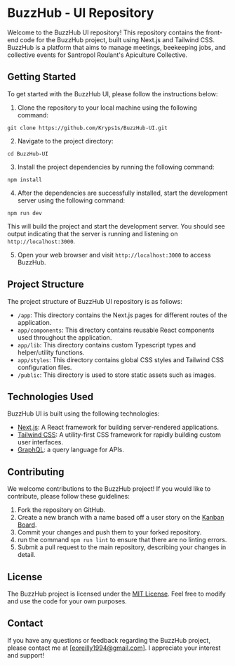 # BuzzHub - UI Repository

Welcome to the BuzzHub UI repository! This repository contains the front-end code for the BuzzHub project, built using Next.js and Tailwind CSS. BuzzHub is a platform that aims to manage meetings, beekeeping jobs, and collective events for Santropol Roulant's Apiculture Collective.

## Getting Started

To get started with the BuzzHub UI, please follow the instructions below:

1. Clone the repository to your local machine using the following command:

`git clone https://github.com/Kryps1s/BuzzHub-UI.git`

2. Navigate to the project directory: 

`cd BuzzHub-UI`

3. Install the project dependencies by running the following command:

`npm install`

4. After the dependencies are successfully installed, start the development server using the following command:

`npm run dev`


This will build the project and start the development server. You should see output indicating that the server is running and listening on `http://localhost:3000`.

5. Open your web browser and visit `http://localhost:3000` to access BuzzHub.

## Project Structure

The project structure of BuzzHub UI repository is as follows:

- `/app`: This directory contains the Next.js pages for different routes of the application.
- `app/components`: This directory contains reusable React components used throughout the application.
- `app/lib`: This directory contains custom Typescript types and helper/utility functions.
- `app/styles`: This directory contains global CSS styles and Tailwind CSS configuration files.
- `/public`: This directory is used to store static assets such as images.

## Technologies Used

BuzzHub UI is built using the following technologies:

- [Next.js](https://nextjs.org/): A React framework for building server-rendered applications.
- [Tailwind CSS](https://tailwindcss.com/): A utility-first CSS framework for rapidly building custom user interfaces.
- [GraphQL](https://graphql.org/): a query language for APIs.

## Contributing

We welcome contributions to the BuzzHub project! If you would like to contribute, please follow these guidelines:

1. Fork the repository on GitHub.
2. Create a new branch with a name based off a user story on the [Kanban Board](https://tree.taiga.io/project/kryps1s-bee/kanban).
3. Commit your changes and push them to your forked repository.
4. run the command `npm run lint` to ensure that there are no linting errors.
5. Submit a pull request to the main repository, describing your changes in detail.

## License

The BuzzHub project is licensed under the [MIT License](LICENSE). Feel free to modify and use the code for your own purposes.

## Contact

If you have any questions or feedback regarding the BuzzHub project, please contact me at [eoreilly1994@gmail.com]. I appreciate your interest and support!

